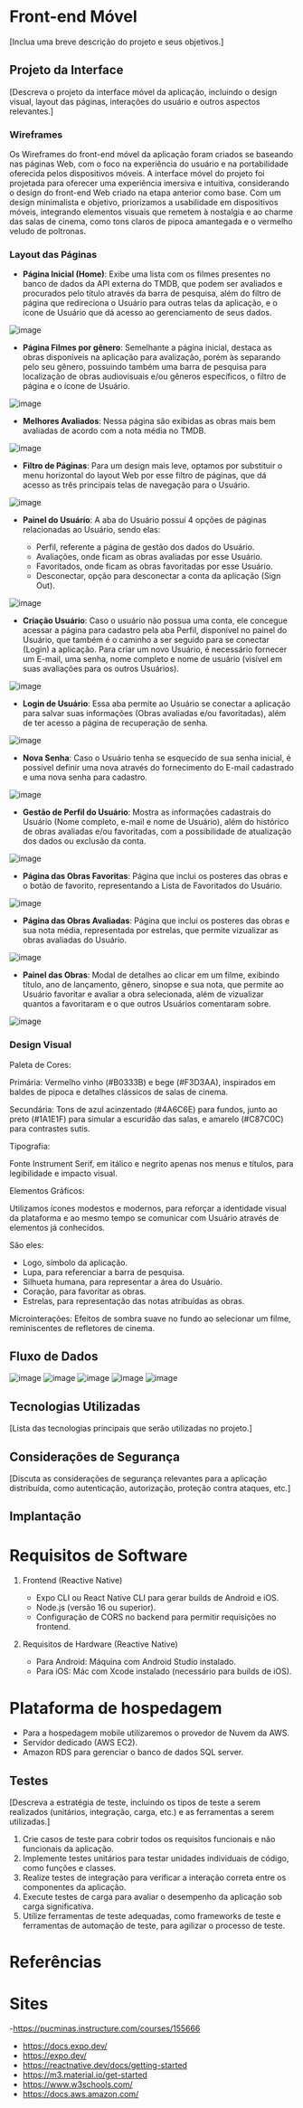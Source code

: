 # Front-end Móvel

[Inclua uma breve descrição do projeto e seus objetivos.]

## Projeto da Interface
[Descreva o projeto da interface móvel da aplicação, incluindo o design visual, layout das páginas, interações do usuário e outros aspectos relevantes.]

### Wireframes
Os Wireframes do front-end móvel da aplicação foram criados se baseando nas páginas Web, com o foco na experiência do usuário e na portabilidade oferecida pelos dispositivos móveis.
A interface móvel do projeto foi projetada para oferecer uma experiência imersiva e intuitiva, considerando o design do front-end Web criado na etapa anterior como base. Com um design minimalista e objetivo, priorizamos a usabilidade em dispositivos móveis, integrando elementos visuais que remetem à nostalgia e ao charme das salas de cinema, como tons claros de pipoca amantegada e o vermelho veludo de poltronas.

### Layout das Páginas

- **Página Inicial (Home)**:
Exibe uma lista com os filmes presentes no banco de dados da API externa do TMDB, que podem ser avaliados e procurados pelo título através da barra de pesquisa, além do filtro de página que redireciona o Usuário para outras telas da aplicação, e o ícone de Usuário que dá acesso ao gerenciamento de seus dados.

![image](https://github.com/user-attachments/assets/8b05a1ad-2c84-4eb0-ac8e-9b92d5ddab67)

- **Página Filmes por gênero**:
Semelhante a página inicial, destaca as obras disponíveis na aplicação para avalização, porém às separando pelo seu gênero, possuindo também uma barra de pesquisa para localização de obras audiovisuais e/ou gêneros específicos, o filtro de página e o ícone de Usuário.

![image](https://github.com/user-attachments/assets/f4455d8e-de8d-4567-b7b1-c9a5b15aee33)

- **Melhores Avaliados**:
Nessa página são exibidas as obras mais bem avaliadas de acordo com a nota média no TMDB.

![image](https://github.com/user-attachments/assets/6ca05c6b-e5d4-4cae-a5ea-1a15ff532e1a)

- **Filtro de Páginas**:
Para um design mais leve, optamos por substituir o menu horizontal do layout Web por esse filtro de páginas, que dá acesso as três principais telas de navegação para o Usuário.

![image](https://github.com/user-attachments/assets/bebedb44-d2ff-435d-9691-fee00c419c52)

- **Painel do Usuário**:
A aba do Usuário possuí 4 opções de páginas relacionadas ao Usuário, sendo elas:

  - Perfil, referente a página de gestão dos dados do Usuário.
  - Avaliações, onde ficam as obras avaliadas por esse Usuário.
  - Favoritados, onde ficam as obras favoritadas por esse Usuário.
  - Desconectar, opção para desconectar a conta da aplicação (Sign Out).

![image](https://github.com/user-attachments/assets/8d0610cf-8cd7-4851-a912-0d4920ae77b3)

- **Criação Usuário**:
Caso o usuário não possua uma conta, ele concegue acessar a página para cadastro pela aba Perfil, disponível no painel do Usuário, que também é o caminho a ser seguido para se conectar (Login) a aplicação.
Para criar um novo Usuário, é necessário fornecer um E-mail, uma senha, nome completo e nome de usuário (visível em suas avaliações para os outros Usuários).

![image](https://github.com/user-attachments/assets/ad1d234c-0ecf-4617-b1b6-0fde417f5e16)

- **Login de Usuário**:
Essa aba permite ao Usuário se conectar a aplicação para salvar suas informações (Obras avaliadas e/ou favoritadas), além de ter acesso a página de recuperação de senha.

![image](https://github.com/user-attachments/assets/440242a3-ddda-42cc-b94b-672582d7eae0)

- **Nova Senha**:
Caso o Usuário tenha se esquecido de sua senha inicial, é possível definir uma nova através do fornecimento do E-mail cadastrado e uma nova senha para cadastro.

![image](https://github.com/user-attachments/assets/6fce1c89-3946-4faa-9f15-df48f1c6ed3e)

- **Gestão de Perfil do Usuário**:
Mostra as informações cadastrais do Usuário (Nome completo, e-mail e nome de Usuário), além do histórico de obras avaliadas e/ou favoritadas, com a possibilidade de atualização dos dados ou exclusão da conta.

![image](https://github.com/user-attachments/assets/1d11e668-0475-47bb-8bbd-2bdc97d6972e)

- **Página das Obras Favoritas**:
Página que inclui os posteres das obras e o botão de favorito, representando a Lista de Favoritados do Usuário.

![image](https://github.com/user-attachments/assets/c59b7aa5-8505-452e-832c-62a66c1dbf4f)

- **Página das Obras Avaliadas**:
Página que inclui os posteres das obras e sua nota média, representada por estrelas, que permite vizualizar as obras avaliadas do Usuário.

![image](https://github.com/user-attachments/assets/9431423c-8d6f-43eb-867f-0b1340dfe062)

- **Painel das Obras**:
Modal de detalhes ao clicar em um filme, exibindo título, ano de lançamento, gênero, sinopse e sua nota, que permite ao Usuário favoritar e avaliar a obra selecionada, além de vizualizar quantos a favoritaram e o que outros Usuários comentaram sobre.

![image](https://github.com/user-attachments/assets/b5db64e8-0ca2-4da0-932b-1589dd37228f)


### Design Visual

Paleta de Cores:

Primária: Vermelho vinho (#B0333B) e bege (#F3D3AA), inspirados em baldes de pipoca e detalhes clássicos de salas de cinema.

Secundária: Tons de azul acinzentado (#4A6C6E) para fundos, junto ao preto (#1A1E1F) para simular a escuridão das salas, e amarelo (#C87C0C) para contrastes sutis.

Tipografia:

Fonte Instrument Serif, em itálico e negrito apenas nos menus e títulos, para legibilidade e impacto visual.

Elementos Gráficos:

Utilizamos ícones modestos e modernos, para reforçar a identidade visual da plataforma e ao mesmo tempo se comunicar com Usuário através de elementos já conhecidos.

São eles:
- Logo, símbolo da aplicação.
- Lupa, para referenciar a barra de pesquisa.
- Silhueta humana, para representar a área do Usuário.
- Coração, para favoritar as obras.
- Estrelas, para representação das notas atribuídas as obras.

Microinterações: Efeitos de sombra suave no fundo ao selecionar um filme, reminiscentes de refletores de cinema.

## Fluxo de Dados
![image](https://github.com/user-attachments/assets/9bd199aa-f1a6-464c-98aa-9236b97be3c5)
![image](https://github.com/user-attachments/assets/852bbd65-1968-4e8e-b4a0-cc37bb7fcac5)
![image](https://github.com/user-attachments/assets/545bfeaa-b0d5-4d5e-b1d4-cb601f36860b)
![image](https://github.com/user-attachments/assets/6cd678fc-e0e3-49e1-aece-c8d74376f05d)
![image](https://github.com/user-attachments/assets/3ad5eaac-f4f0-41b1-8d6b-d6ba4529640e)

## Tecnologias Utilizadas

[Lista das tecnologias principais que serão utilizadas no projeto.]

## Considerações de Segurança

[Discuta as considerações de segurança relevantes para a aplicação distribuída, como autenticação, autorização, proteção contra ataques, etc.]

## Implantação

# Requisitos de Software

1. Frontend (Reactive Native)
   - Expo CLI ou React Native CLI para gerar builds de Android e iOS.
   - Node.js (versão 16 ou superior).
   - Configuração de CORS no backend para permitir requisições no frontend.
  
2. Requisitos de Hardware (Reactive Native)
   - Para Android: Máquina com Android Studio instalado.
   - Para iOS: Mác com Xcode instalado (necessário para builds de iOS).

# Plataforma de hospedagem

  - Para a hospedagem mobile utilizaremos o provedor de Nuvem da AWS.
  - Servidor dedicado (AWS EC2).
  - Amazon RDS para gerenciar o banco de dados SQL server.
   

## Testes

[Descreva a estratégia de teste, incluindo os tipos de teste a serem realizados (unitários, integração, carga, etc.) e as ferramentas a serem utilizadas.]

1. Crie casos de teste para cobrir todos os requisitos funcionais e não funcionais da aplicação.
2. Implemente testes unitários para testar unidades individuais de código, como funções e classes.
3. Realize testes de integração para verificar a interação correta entre os componentes da aplicação.
4. Execute testes de carga para avaliar o desempenho da aplicação sob carga significativa.
5. Utilize ferramentas de teste adequadas, como frameworks de teste e ferramentas de automação de teste, para agilizar o processo de teste.

# Referências

# Sites

-https://pucminas.instructure.com/courses/155666
- https://docs.expo.dev/
- https://expo.dev/
- https://reactnative.dev/docs/getting-started
- https://m3.material.io/get-started
- https://www.w3schools.com/
- https://docs.aws.amazon.com/
